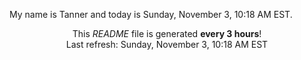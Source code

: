 My name is Tanner and today is Sunday, November 3, 10:18 AM EST.

<p align="center">This <i>README</i> file is generated <b>every 3 hours</b>!</br>Last refresh: Sunday, November 3, 10:18 AM EST<br /></p>
